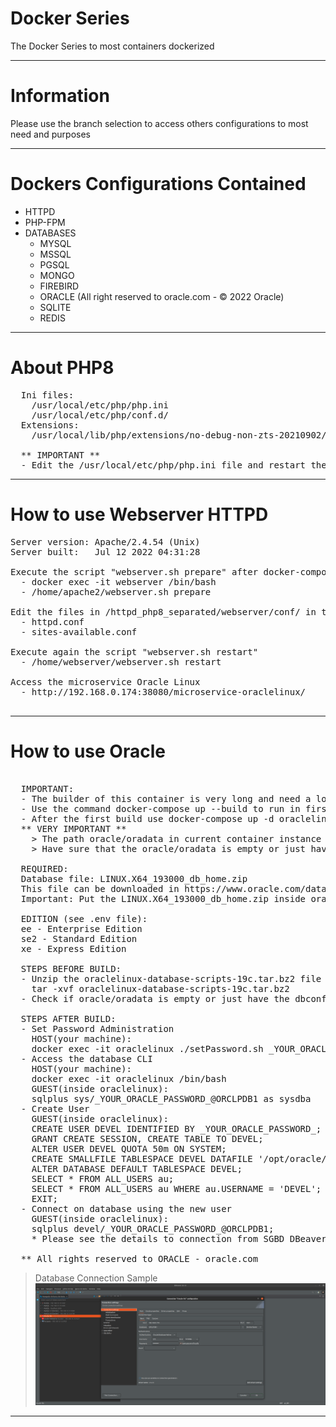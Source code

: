 
# Docker Series

The Docker Series to most containers dockerized

-------------

# Information

Please use the branch selection to access others configurations to most need and purposes

-------------

# Dockers Configurations Contained

- HTTPD
- PHP-FPM
- DATABASES
  - MYSQL
  - MSSQL
  - PGSQL
  - MONGO
  - FIREBIRD
  - ORACLE (All right reserved to oracle.com - &copy; 2022 Oracle)
  - SQLITE
  - REDIS

-------------

# About PHP8

<pre>
  Ini files: 
    /usr/local/etc/php/php.ini
    /usr/local/etc/php/conf.d/
  Extensions: 
    /usr/local/lib/php/extensions/no-debug-non-zts-20210902/
  
  ** IMPORTANT **
  - Edit the /usr/local/etc/php/php.ini file and restart the service or container php8
</pre>

------------

# How to use Webserver HTTPD

<pre>
Server version: Apache/2.4.54 (Unix)
Server built:   Jul 12 2022 04:31:28

Execute the script "webserver.sh prepare" after docker-compose up -d
  - docker exec -it webserver /bin/bash
  - /home/apache2/webserver.sh prepare

Edit the files in /httpd_php8_separated/webserver/conf/ in this project path [conf|htdocs]
  - httpd.conf
  - sites-available.conf

Execute again the script "webserver.sh restart"
  - /home/webserver/webserver.sh restart

Access the microservice Oracle Linux
  - http://192.168.0.174:38080/microservice-oraclelinux/

</pre>

-------------

# How to use Oracle

<pre>

  IMPORTANT:
  - The builder of this container is very long and need a long time to finish correctly
  - Use the command docker-compose up --build to run in first time
  - After the first build use docker-compose up -d oraclelinux or docker-compose start oraclelinux
  ** VERY IMPORTANT **
    > The path oracle/oradata in current container instance "should be empty"
    > Have sure that the oracle/oradata is empty or just have the dbconfig/ and ORCLCDB/ folders
  
  REQUIRED:
  Database file: LINUX.X64_193000_db_home.zip
  This file can be downloaded in https://www.oracle.com/database/technologies/oracle-database-software-downloads.html
  Important: Put the LINUX.X64_193000_db_home.zip inside oracle/database before run the docker-compose
  
  EDITION (see .env file):
  ee - Enterprise Edition
  se2 - Standard Edition
  xe - Express Edition

  STEPS BEFORE BUILD:
  - Unzip the oraclelinux-database-scripts-19c.tar.bz2 file inside the oracle/database folder
    tar -xvf oraclelinux-database-scripts-19c.tar.bz2
  - Check if oracle/oradata is empty or just have the dbconfig/ and ORCLCDB/ folders
  
  STEPS AFTER BUILD:
  - Set Password Administration
    HOST(your machine):
    docker exec -it oraclelinux ./setPassword.sh _YOUR_ORACLE_PASSWORD_
  - Access the database CLI
    HOST(your machine):
    docker exec -it oraclelinux /bin/bash
    GUEST(inside oraclelinux):
    sqlplus sys/_YOUR_ORACLE_PASSWORD_@ORCLPDB1 as sysdba
  - Create User
    GUEST(inside oraclelinux):
    CREATE USER DEVEL IDENTIFIED BY _YOUR_ORACLE_PASSWORD_;
    GRANT CREATE SESSION, CREATE TABLE TO DEVEL;
    ALTER USER DEVEL QUOTA 50m ON SYSTEM;
    CREATE SMALLFILE TABLESPACE DEVEL DATAFILE '/opt/oracle/oradata/ORCLCDB/ORCLPDB1/devel.dbf' SIZE 1G;
    ALTER DATABASE DEFAULT TABLESPACE DEVEL;
    SELECT * FROM ALL_USERS au;
    SELECT * FROM ALL_USERS au WHERE au.USERNAME = 'DEVEL';
    EXIT;
  - Connect on database using the new user
    GUEST(inside oraclelinux):
    sqlplus devel/_YOUR_ORACLE_PASSWORD_@ORCLPDB1;
    * Please see the details to connection from SGBD DBeaver in folder oracle/midias/DBeaver-Oracle-Connection-Details.png
  
  ** All rights reserved to ORACLE - oracle.com
</pre>

> Database Connection Sample
![img.png](httpd_php8_databases_separated/oracle/midias/DBeaver-Oracle-Connection-Details.png)

---------------